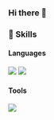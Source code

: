 ### Hi there 👋

<!--
**suyun329/suyun329** is a ✨ _special_ ✨ repository because its `README.md` (this file) appears on your GitHub profile.

Here are some ideas to get you started:

- 🔭 I’m currently working on ...
- 🌱 I’m currently learning ...
- 👯 I’m looking to collaborate on ...
- 🤔 I’m looking for help with ...
- 💬 Ask me about ...
- 📫 How to reach me: ...
- 😄 Pronouns: ...
- ⚡ Fun fact: ...
-->


### :small_orange_diamond: Skills
#### Languages

<img src="https://img.shields.io/badge/Java-#007396?style=flat-square&logo=JAVA&logoColor=white"/>
<img src="https://img.shields.io/badge/JavaScript-##F7DF1E?style=flat-square&logo=JavaScript&logoColor=black"/>

#### Tools

<img src="https://img.shields.io/badge/Eclipse-#2C2255?style=flat-square&logo=Eclipse IDE&logoColor=white"/>
